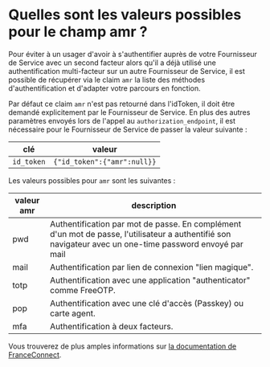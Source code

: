 # Quelles sont les valeurs possibles pour le champ amr ?

Pour éviter à un usager d'avoir à s'authentifier auprès de votre Fournisseur de Service avec un second facteur alors qu'il a déjà utilisé une authentification multi-facteur sur un autre Fournisseur de Service, il est possible de récupérer via le claim `amr` la liste des méthodes d'authentification et d'adapter votre parcours en fonction.

Par défaut ce claim `amr` n'est pas retourné dans l'idToken, il doit être demandé explicitement par le Fournisseur de Service. En plus des autres paramètres envoyés lors de l'appel au `authorization_endpoint`, il est nécessaire pour le Fournisseur de Service de passer la valeur suivante :

| clé        | valeur                      |
| ---------- | --------------------------- |
| `id_token` | `{"id_token":{"amr":null}}` |

Les valeurs possibles pour `amr` sont les suivantes :

| valeur amr | description                                                                                                                                              |
| ---------- | -------------------------------------------------------------------------------------------------------------------------------------------------------- |
| pwd        | Authentification par mot de passe. En complément d'un mot de passe, l'utilisateur a authentifié son navigateur avec un one-time password envoyé par mail |
| mail       | Authentification par lien de connexion "lien magique".                                                                                                   |
| totp       | Authentification avec une application "authenticator" comme FreeOTP.                                                                                     |
| pop        | Authentification avec une clé d'accès (Passkey) ou carte agent.                                                                                          |
| mfa        | Authentification à deux facteurs.                                                                                                                        |

Vous trouverez de plus amples informations sur [la documentation de FranceConnect](https://docs.partenaires.franceconnect.gouv.fr/fs/fs-technique/fs-technique-amr/#quels-sont-les-differents-methodes-d-authentification-qui-peuvent-etre-utilisees).
